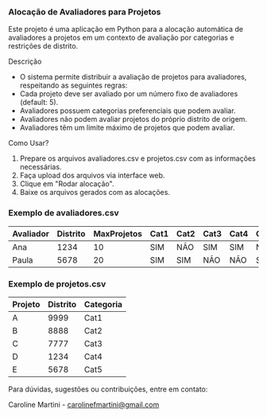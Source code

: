 ### Alocação de Avaliadores para Projetos

Este projeto é uma aplicação em Python para a alocação automática de avaliadores a projetos em um contexto de avaliação por categorias e restrições de distrito.

Descrição
  - O sistema permite distribuir a avaliação de projetos para avaliadores, respeitando as seguintes regras:
  - Cada projeto deve ser avaliado por um número fixo de avaliadores (default: 5).
  - Avaliadores possuem categorias preferenciais que podem avaliar.
  - Avaliadores não podem avaliar projetos do próprio distrito de origem.
  - Avaliadores têm um limite máximo de projetos que podem avaliar.

Como Usar?
  1. Prepare os arquivos avaliadores.csv e projetos.csv com as informações necessárias.
  2. Faça upload dos arquivos via interface web.
  3. Clique em "Rodar alocação".
  4. Baixe os arquivos gerados com as alocações.


### Exemplo de avaliadores.csv

| Avaliador | Distrito | MaxProjetos | Cat1 | Cat2 | Cat3 | Cat4 | Cat5 | Cat6 | Cat7 | Cat8 |
|-----------|----------|-------------|------|------|------|------|------|------|------|------|
| Ana       | 1234     | 10          | SIM  | NÃO  | SIM  | SIM  | NÃO  | NÃO  | SIM  | NÃO  |
| Paula     | 5678     | 20          | SIM  | SIM  | NÃO  | NÃO  | SIM  | SIM  | NÃO  | SIM  |

### Exemplo de projetos.csv

| Projeto | Distrito | Categoria |
|---------|----------|-----------|
| A       | 9999     | Cat1      |
| B       | 8888     | Cat2      |
| C       | 7777     | Cat3      |
| D       | 1234     | Cat4      |
| E       | 5678     | Cat5      |





Para dúvidas, sugestões ou contribuições, entre em contato:

Caroline Martini - carolinefmartini@gmail.com


